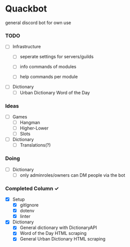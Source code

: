 # Quackbot
general discord bot for own use

### TODO
- [ ] Infrastructure
  - [ ] seperate settings for servers/guilds
  - [ ] info commands of modules
  - [ ] help commands per module
  

- [ ] Dictionary
  - [ ] Urban Dictionary Word of the Day

### Ideas
- [ ] Games
  - [ ] Hangman
  - [ ] Higher-Lower
  - [ ] Slots
  
- [ ] Dictionary
  - [ ] Translations(?)

### Doing
- [ ] Dictionary
  - [ ] only adminroles/owners can DM people via the bot

### Completed Column ✓
- [x] Setup    
  - [x] gitIgnore
  - [x] dotenv
  - [x] linter

- [x] Dictionary
  - [x] General dictionary with DictionaryAPI  
  - [x] Word of the Day HTML scraping  
  - [x] General Urban Dictionary HTML scraping
